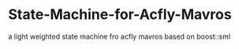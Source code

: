 # State-Machine-for-Acfly-Mavros
a light weighted state machine fro acfly mavros based on boost::sml
